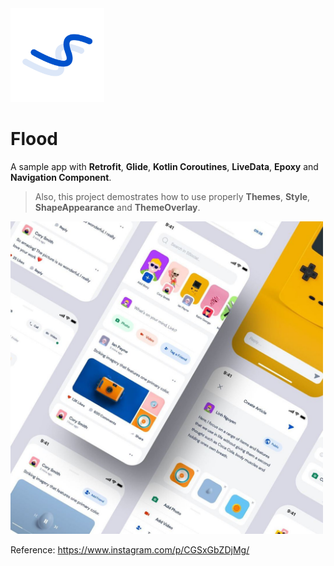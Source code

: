 <img width=150 src=https://raw.githubusercontent.com/seanghay/flood/master/app/src/main/ic_launcher-playstore.png>

# Flood

A sample app with **Retrofit**, **Glide**, **Kotlin Coroutines**, **LiveData**, **Epoxy** and **Navigation Component**.

> Also, this project demostrates how to use properly **Themes**, **Style**, **ShapeAppearance** and **ThemeOverlay**.

<img width=500 src="https://raw.githubusercontent.com/seanghay/flood/master/arts/image.jpg">

Reference: https://www.instagram.com/p/CGSxGbZDjMg/
